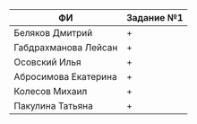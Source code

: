 | ФИ                        | Задание №1 |
| --------------------------|------------|
| Беляков Дмитрий           |+           |
| Габдрахманова Лейсан      |+           |
| Осовский Илья	            |+           |
| Абросимова Екатерина      |+           |
| Колесов Михаил            |+           |
| Пакулина Татьяна          |+           |
